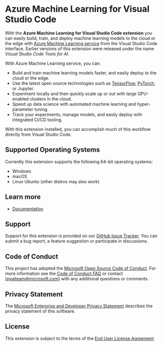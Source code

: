 # Azure Machine Learning for Visual Studio Code

With the **Azure Machine Learning for Visual Studio Code extension** you can
easily build, train, and deploy machine learning models to the cloud or the edge
with
[Azure Machine Learning service](https://azure.microsoft.com/services/machine-learning-service/)
from the Visual Studio Code interface. Earlier versions of this extension were
released under the name _Visual Studio Code Tools for AI_.

With Azure Machine Learning service, you can:

-   Build and train machine learning models faster, and easily deploy to the
    cloud or the edge.
-   Use the latest open source technologies such as
    [TensorFlow](https://www.tensorflow.org), [PyTorch](https://pytorch.org/),
    or Jupyter.
-   Experiment locally and then quickly scale up or out with large GPU-enabled
    clusters in the cloud.
-   Speed up data science with automated machine learning and hyper-parameter
    tuning.
-   Track your experiments, manage models, and easily deploy with integrated
    CI/CD tooling.

With this extension installed, you can accomplish much of this workflow directly
from Visual Studio Code.

## Supported Operating Systems

Currently this extension supports the following 64-bit operating systems:

-   Windows
-   macOS
-   Linux Ubuntu (other distros may also work)

## Learn more

-   [Documentation](https://docs.microsoft.com/azure/machine-learning/service/how-to-vscode-tools)

## Support

Support for this extension is provided on our
[GitHub Issue Tracker](http://github.com/Microsoft/vscode-tools-for-ai/issues).
You can submit a bug report, a feature suggestion or participate in discussions.

## Code of Conduct

This project has adopted the [Microsoft Open Source Code of Conduct]. For more
information see the [Code of Conduct FAQ] or contact [pyaiteam@microsoft.com]
with any additional questions or comments.

## Privacy Statement

The [Microsoft Enterprise and Developer Privacy Statement] describes the privacy
statement of this software.

## License

This extension is subject to the terms of the [End User License Agreement].

[Microsoft Enterprise and Developer Privacy Statement]:
	https://go.microsoft.com/fwlink/?LinkId=786907&lang=en7
[Microsoft Open Source Code of Conduct]:
	https://opensource.microsoft.com/codeofconduct/
[Code of Conduct FAQ]: https://opensource.microsoft.com/codeofconduct/faq/
[opencode@microsoft.com]: mailto:opencode@microsoft.com
[End User License Agreement]:
	https://www.visualstudio.com/license-terms/mlt552233/
